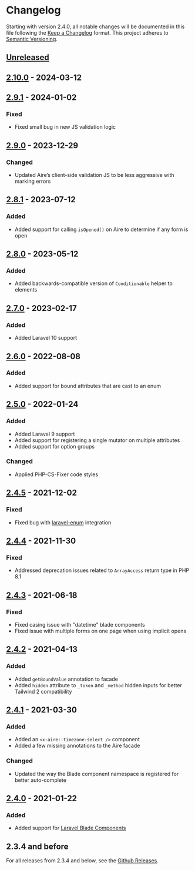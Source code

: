 # Changelog

Starting with version 2.4.0, all notable changes will be documented in this file following
the [Keep a Changelog](https://keepachangelog.com/en/1.0.0/) format. This project adheres 
to [Semantic Versioning](https://semver.org/spec/v2.0.0.html).

## [Unreleased]

## [2.10.0] - 2024-03-12

## [2.9.1] - 2024-01-02

### Fixed

-   Fixed small bug in new JS validation logic

## [2.9.0] - 2023-12-29

### Changed

-   Updated Aire’s client-side validation JS to be less aggressive with marking errors 

## [2.8.1] - 2023-07-12

### Added

-   Added support for calling `isOpened()` on Aire to determine if any form is open

## [2.8.0] - 2023-05-12

### Added

-   Added backwards-compatible version of `Conditionable` helper to elements

## [2.7.0] - 2023-02-17

### Added

-   Added Laravel 10 support

## [2.6.0] - 2022-08-08

### Added

-   Added support for bound attributes that are cast to an enum

## [2.5.0] - 2022-01-24

### Added

-   Added Laravel 9 support
-   Added support for registering a single mutator on multiple attributes
-   Added support for option groups

### Changed

-   Applied PHP-CS-Fixer code styles

## [2.4.5] - 2021-12-02

### Fixed

-   Fixed bug with [laravel-enum](https://github.com/BenSampo/laravel-enum) integration

## [2.4.4] - 2021-11-30

### Fixed

-   Addressed deprecation issues related to `ArrayAccess` return type in PHP 8.1

## [2.4.3] - 2021-06-18

### Fixed

-   Fixed casing issue with "datetime" blade components
-   Fixed issue with multiple forms on one page when using implicit opens

## [2.4.2] - 2021-04-13

### Added

-   Added `getBoundValue` annotation to facade
-   Added `hidden` attribute to `_token` and `_method` hidden inputs for better Tailwind 2 compatibility

## [2.4.1] - 2021-03-30

### Added

-   Added an `<x-aire::timezone-select />` component
-   Added a few missing annotations to the Aire facade

### Changed

-   Updated the way the Blade component namespace is registered for better auto-complete

## [2.4.0] - 2021-01-22

### Added

-   Added support for [Laravel Blade Components](https://laravel.com/docs/8.x/blade#components)

## 2.3.4 and before

For all releases from 2.3.4 and below, see the [Github Releases](https://github.com/glhd/aire/releases).

[Unreleased]: https://github.com/glhd/aire/compare/2.10.0...HEAD

[2.10.0]: https://github.com/glhd/aire/compare/2.9.1...2.10.0

[2.9.1]: https://github.com/glhd/aire/compare/2.9.0...2.9.1

[2.9.0]: https://github.com/glhd/aire/compare/2.8.1...2.9.0

[2.8.1]: https://github.com/glhd/aire/compare/2.8.0...2.8.1

[2.8.0]: https://github.com/glhd/aire/compare/2.7.0...2.8.0

[2.7.0]: https://github.com/glhd/aire/compare/2.6.0...2.7.0

[2.6.0]: https://github.com/glhd/aire/compare/2.5.0...2.6.0

[2.5.0]: https://github.com/glhd/aire/compare/2.4.5...2.5.0

[2.4.5]: https://github.com/glhd/aire/compare/2.4.4...2.4.5

[2.4.4]: https://github.com/glhd/aire/compare/2.4.3...2.4.4

[2.4.3]: https://github.com/glhd/aire/compare/2.4.2...2.4.3

[2.4.2]: https://github.com/glhd/aire/compare/2.4.1...2.4.2

[2.4.1]: https://github.com/glhd/aire/compare/2.4.0...2.4.1

[2.4.0]: https://github.com/glhd/aire/compare/2.3.4...2.4.0
